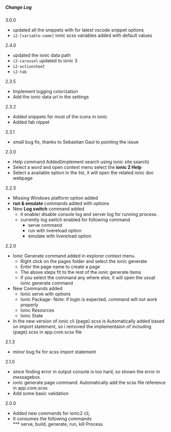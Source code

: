 ##### Change Log

3.0.0  
* updated all the snippets with for latest vscode snippet options 
* `i2-[variable-name]` ionic scss variables added with default values 

2.4.0  
* updated the ionic data path 
* `i2-carousel` updated to ionic 3
* `i2-actionsheet`
* `i2-tab` 

2.3.5  
* Implement logging colorization 
* Add the ionic data url in the settings 
    
2.3.2  
* Added snippets for most of the icons in ionic 
* Added fab nippet
  
2.3.1  
* small bug fix, thanks to Sebastian Gaul to pointing the issue 

2.3.0  
* Help command Added(implement search using ionic site search)
* Select a word and open context menu select the **ionic 2 Help**
* Select a available option in the list, it will open the related ionic doc webpage
  
2.2.5  
* Missing Windows platform option added
* **run & emulate** commands added with options 
* New **Log switch** command added 
    * it enable/ disable console log and server log for running process. 
    * currently log switch enabled for following command  
        * serve command  
        * run with livereload option
        * emulate with livereload option
  
2.2.0
* Ionic Generate command added in explorer context menu. 
    * Right click on the pages folder and select the ionic generate 
    * Enter the page name to create a page
    * The above steps fit to the rest of the ionic generate items
    * if you select the command any where else, it will open the usual ionic generate command
* New Commands added 
    * Ionic serve with options
    * Ionic Package- Note: if login is expected, command will not work properly
    * Ioinc Resources
    * Ioinc State
* In the new version of ionic cli {page}.scss is Automatically added based on import statement, so i removed the implementaion of including {page}.scss in app.core.scss file
    
2.1.3
* minor bug fix for scss import statement

2.1.0   
* since finding error in output console is too hard, so shown the error in messagebox.  
* ionic generate page command: Automatically add the scss file reference in app.core.scss
* Add some basic validation 
   
2.0.0   
* Added new commands for ionic2 cli,
* It consumes the following commands   
*** serve, build, generate, run, kill Process
